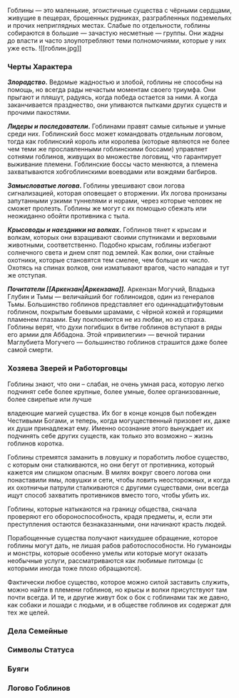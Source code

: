 Гоблины — это маленькие, эгоистичные существа с чёрными сердцами, живущие в пещерах, брошенных рудниках, разграбленных подземельях и прочих неприглядных местах. Слабые по отдельности, гоблины собираются в большие — зачастую несметные — группы. Они жадны до власти и часто злоупотребляют теми полномочиями, которые у них уже есть.
![[гоблин.jpg]]
### Черты Характера
**_Злорадство_.** Ведомые жадностью и злобой, гоблины не способны на помощь, но всегда рады нечастым моментам своего триумфа. Они прыгают и пляшут, радуясь, когда победа остается за ними. А когда заканчивается празднество, они упиваются пытками других существ и прочими пакостями.

**_Лидеры и последователи_.** Гоблинами правят самые сильные и умные среди них. Гоблинский босс может командовать отдельным логовом, тогда как гоблинский король или королева (которые являются не более чем теми же прославленными гоблинскими боссами) управляет сотнями гоблинов, живущих во множестве логовищ, что гарантирует выживание племени. Гоблинские боссы часто меняются, а племена захватываются хобгоблинскими воеводами или вождями багбиров.

**_Замысловатые логова_.** Гоблины увешивают свои логова сигнализацией, которая оповещает о вторжении. Их логова пронизаны запутанными узкими туннелями и норами, через которые человек не сможет пролезть. Гоблины же могут с их помощью сбежать или неожиданно обойти противника с тыла.

**_Крысоводы и наездники на волках_.** Гоблинов тянет к крысам и волкам, которых они взращивают своими спутниками и верховыми животными, соответственно. Подобно крысам, гоблины избегают солнечного света и днем спят под землей. Как волки, они стайные охотники, которые становятся тем смелее, чем больше их число. Охотясь на спинах волков, они изматывают врагов, часто нападая и тут же отступая.

**_Почитатели [[Аркензан|Аркензана]]._** Аркензан Могучий, Владыка Глубин и Тьмы — величайший бог гоблиноидов, один из генералов Тьмы. Большинство гоблинов представляет его одиннадцатифутовым гоблином, покрытым боевыми шрамами, с чёрной кожей и горящими пламенем глазами. Ему поклоняются не из любви, но из страха. Гоблины верят, что духи погибших в битве гоблинов вступают в ряды его армии для Аббадона. Этой «привилегии» — вечной тирании Маглубиета Могучего — большинство гоблинов страшится даже более самой смерти.

### Хозяева Зверей и Работорговцы
Гоблины знают, что они – слабая, не очень умная раса, которую легко подчинят себе более крупные, более умные, более организованные, более свирепые или лучше

владеющие магией существа. Их бог в конце концов был побежден Честивыми Богами, и теперь, когда могущественный призовет их, даже их души принадлежат ему. Именно осознание этого вынуждает их подчинять себе других существ, как только это возможно – жизнь гоблинов коротка.

Гоблины стремятся заманить в ловушку и поработить любое существо, с которым они сталкиваются, но они бегут от противника, который кажется им слишком опасным. В милях вокруг своего логова они понаставили ямы, ловушки и сети, чтобы ловить неосторожных, и когда их охотничьи патрули сталкиваются с другими существами, они всегда ищут способ захватить противников вместо того, чтобы убить их.

Гоблины, которые натыкаются на границу общества, сначала проверяют его обороноспособность, крадя предметы, и, если эти преступления остаются безнаказанными, они начинают красть людей.

Порабощенные существа получают наихудшее обращение, которое гоблины могут дать, не лишая рабов работоспособности. Но гуманоиды и монстры, которые особенно умелы или которые могут оказать необычные услуги, рассматриваются как любимые питомцы (с которыми иногда тоже плохо обращаются).

Фактически любое существо, которое можно силой заставить служить, можно найти в племени гоблинов, но крысы и волки присутствуют там почти всегда. И те, и другие живут бок о бок с гоблинами так же давно, как собаки и лошади с людьми, и в обществе гоблинов их содержат для тех же целей.

### Дела Семейные 

### Символы Статуса 

### Буяги 

### Логово Гоблинов 



